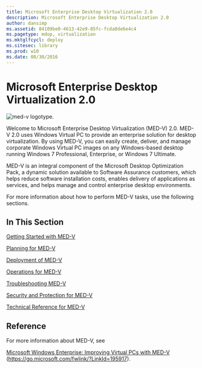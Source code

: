 ```yaml
---
title: Microsoft Enterprise Desktop Virtualization 2.0
description: Microsoft Enterprise Desktop Virtualization 2.0
author: dansimp
ms.assetid: 84109be0-4613-42e9-85fc-fcda8de6e4c4
ms.pagetype: mdop, virtualization
ms.mktglfcycl: deploy
ms.sitesec: library
ms.prod: w10
ms.date: 08/30/2016
---
```



# Microsoft Enterprise Desktop Virtualization 2.0


![med-v logotype.](images/med-v2logo.gif)

Welcome to Microsoft Enterprise Desktop Virtualization (MED-V) 2.0. MED-V 2.0 uses Windows Virtual PC to provide an enterprise solution for desktop virtualization. By using MED-V, you can easily create, deliver, and manage corporate Windows Virtual PC images on any Windows-based desktop running Windows 7 Professional, Enterprise, or Windows 7 Ultimate.

MED-V is an integral component of the Microsoft Desktop Optimization Pack, a dynamic solution available to Software Assurance customers, which helps reduce software installation costs, enables delivery of applications as services, and helps manage and control enterprise desktop environments.

For more information about how to perform MED-V tasks, use the following sections.

## In This Section


[Getting Started with MED-V](getting-started-with-med-vmedv2.md)

[Planning for MED-V](planning-for-med-v.md)

[Deployment of MED-V](deployment-of-med-v.md)

[Operations for MED-V](operations-for-med-v.md)

[Troubleshooting MED-V](troubleshooting-med-vmedv2.md)

[Security and Protection for MED-V](security-and-protection-for-med-v.md)

[Technical Reference for MED-V](technical-reference-for-med-v.md)

## Reference


For more information about MED-V, see

[Microsoft Windows Enterprise: Improving Virtual PCs with MED-V](https://go.microsoft.com/fwlink/?LinkId=195917) (https://go.microsoft.com/fwlink/?LinkId=195917).

 

 





